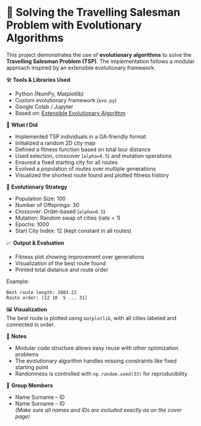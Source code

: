 # 🧭 Solving the Travelling Salesman Problem with Evolutionary Algorithms

This project demonstrates the use of **evolutionary algorithms** to solve the **Travelling Salesman Problem (TSP)**. The implementation follows a modular approach inspired by an extensible evolutionary framework.

🛠️ **Tools & Libraries Used**  
- Python (NumPy, Matplotlib)  
- Custom evolutionary framework (`evo.py`)  
- Google Colab / Jupyter  
- Based on: [Extensible Evolutionary Algorithm](https://towardsdatascience.com/an-extensible-evolutionary-algorithm-example-in-python-7372c56a557b/)

📌 **What I Did**  
- Implemented TSP individuals in a GA-friendly format  
- Initialized a random 2D city map  
- Defined a fitness function based on total tour distance  
- Used selection, crossover (`alpha=0.5`) and mutation operations  
- Ensured a fixed starting city for all routes  
- Evolved a population of routes over multiple generations  
- Visualized the shortest route found and plotted fitness history

🧠 **Evolutionary Strategy**  
- Population Size: 100  
- Number of Offsprings: 30  
- Crossover: Order-based (`alpha=0.5`)  
- Mutation: Random swap of cities (rate = 1)  
- Epochs: 1000  
- Start City Index: 12 (kept constant in all routes)

📈 **Output & Evaluation**  
- Fitness plot showing improvement over generations  
- Visualization of the best route found  
- Printed total distance and route order

Example:
```
Best route length: 2883.23
Route order: [12 10  5 ... 31]
```

🖼️ **Visualization**  
The best route is plotted using `matplotlib`, with all cities labeled and connected in order.

🧾 **Notes**  
- Modular code structure allows easy reuse with other optimization problems  
- The evolutionary algorithm handles missing constraints like fixed starting point  
- Randomness is controlled with `np.random.seed(33)` for reproducibility

👥 **Group Members**  
- Name Surname – ID  
- Name Surname – ID  
*(Make sure all names and IDs are included exactly as on the cover page)*
